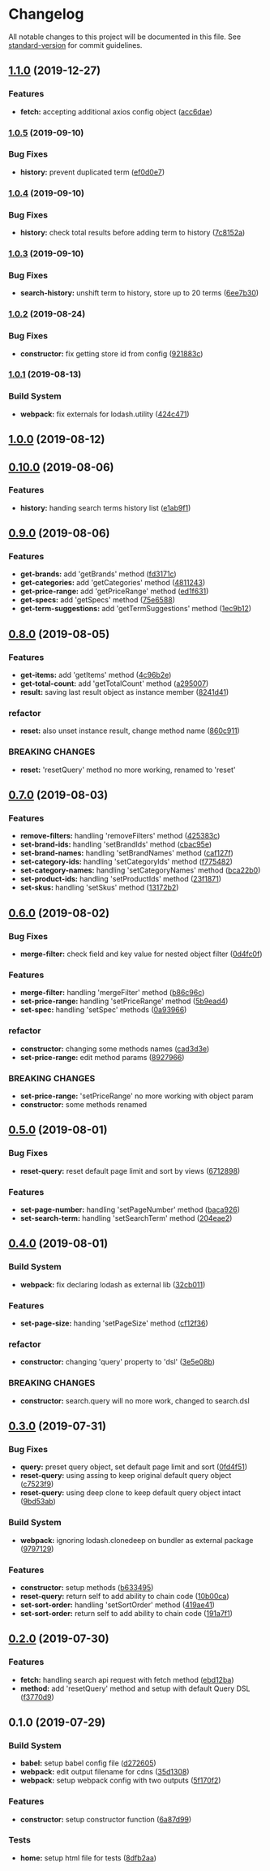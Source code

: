 # Changelog

All notable changes to this project will be documented in this file. See [standard-version](https://github.com/conventional-changelog/standard-version) for commit guidelines.

## [1.1.0](https://github.com/ecomclub/search-engine/compare/v1.0.5...v1.1.0) (2019-12-27)


### Features

* **fetch:** accepting additional axios config object ([acc6dae](https://github.com/ecomclub/search-engine/commit/acc6dae))



### [1.0.5](https://github.com/ecomclub/search-engine/compare/v1.0.4...v1.0.5) (2019-09-10)


### Bug Fixes

* **history:** prevent duplicated term ([ef0d0e7](https://github.com/ecomclub/search-engine/commit/ef0d0e7))



### [1.0.4](https://github.com/ecomclub/search-engine/compare/v1.0.3...v1.0.4) (2019-09-10)


### Bug Fixes

* **history:** check total results before adding term to history ([7c8152a](https://github.com/ecomclub/search-engine/commit/7c8152a))



### [1.0.3](https://github.com/ecomclub/search-engine/compare/v1.0.2...v1.0.3) (2019-09-10)


### Bug Fixes

* **search-history:** unshift term to history, store up to 20 terms ([6ee7b30](https://github.com/ecomclub/search-engine/commit/6ee7b30))



### [1.0.2](https://github.com/ecomclub/search-engine/compare/v1.0.1...v1.0.2) (2019-08-24)


### Bug Fixes

* **constructor:** fix getting store id from config ([921883c](https://github.com/ecomclub/search-engine/commit/921883c))



### [1.0.1](https://github.com/ecomclub/search-engine/compare/v1.0.0...v1.0.1) (2019-08-13)


### Build System

* **webpack:** fix externals for lodash.utility ([424c471](https://github.com/ecomclub/search-engine/commit/424c471))



## [1.0.0](https://github.com/ecomclub/search-engine/compare/v0.10.0...v1.0.0) (2019-08-12)



## [0.10.0](https://github.com/ecomclub/search-engine/compare/v0.9.0...v0.10.0) (2019-08-06)


### Features

* **history:** handing search terms history list ([e1ab9f1](https://github.com/ecomclub/search-engine/commit/e1ab9f1))



## [0.9.0](https://github.com/ecomclub/search-engine/compare/v0.8.0...v0.9.0) (2019-08-06)


### Features

* **get-brands:** add 'getBrands' method ([fd3171c](https://github.com/ecomclub/search-engine/commit/fd3171c))
* **get-categories:** add 'getCategories' method ([4811243](https://github.com/ecomclub/search-engine/commit/4811243))
* **get-price-range:** add 'getPriceRange' method ([ed1f631](https://github.com/ecomclub/search-engine/commit/ed1f631))
* **get-specs:** add 'getSpecs' method ([75e6588](https://github.com/ecomclub/search-engine/commit/75e6588))
* **get-term-suggestions:** add 'getTermSuggestions' method ([1ec9b12](https://github.com/ecomclub/search-engine/commit/1ec9b12))



## [0.8.0](https://github.com/ecomclub/search-engine/compare/v0.7.0...v0.8.0) (2019-08-05)


### Features

* **get-items:** add 'getItems' method ([4c96b2e](https://github.com/ecomclub/search-engine/commit/4c96b2e))
* **get-total-count:** add 'getTotalCount' method ([a295007](https://github.com/ecomclub/search-engine/commit/a295007))
* **result:** saving last result object as instance member ([8241d41](https://github.com/ecomclub/search-engine/commit/8241d41))


### refactor

* **reset:** also unset instance result, change method name ([860c911](https://github.com/ecomclub/search-engine/commit/860c911))


### BREAKING CHANGES

* **reset:** 'resetQuery' method no more working, renamed to 'reset'



## [0.7.0](https://github.com/ecomclub/search-engine/compare/v0.6.0...v0.7.0) (2019-08-03)


### Features

* **remove-filters:** handling 'removeFilters' method ([425383c](https://github.com/ecomclub/search-engine/commit/425383c))
* **set-brand-ids:** handling 'setBrandIds' method ([cbac95e](https://github.com/ecomclub/search-engine/commit/cbac95e))
* **set-brand-names:** handling 'setBrandNames' method ([caf127f](https://github.com/ecomclub/search-engine/commit/caf127f))
* **set-category-ids:** handling 'setCategoryIds' method ([f775482](https://github.com/ecomclub/search-engine/commit/f775482))
* **set-category-names:** handling 'setCategoryNames' method ([bca22b0](https://github.com/ecomclub/search-engine/commit/bca22b0))
* **set-product-ids:** handling 'setProductIds' method ([23f1871](https://github.com/ecomclub/search-engine/commit/23f1871))
* **set-skus:** handling 'setSkus' method ([13172b2](https://github.com/ecomclub/search-engine/commit/13172b2))



## [0.6.0](https://github.com/ecomclub/search-engine/compare/v0.5.0...v0.6.0) (2019-08-02)


### Bug Fixes

* **merge-filter:** check field and key value for nested object filter ([0d4fc0f](https://github.com/ecomclub/search-engine/commit/0d4fc0f))


### Features

* **merge-filter:** handling 'mergeFilter' method ([b86c96c](https://github.com/ecomclub/search-engine/commit/b86c96c))
* **set-price-range:** handling 'setPriceRange' method ([5b9ead4](https://github.com/ecomclub/search-engine/commit/5b9ead4))
* **set-spec:** handling 'setSpec' methods ([0a93966](https://github.com/ecomclub/search-engine/commit/0a93966))


### refactor

* **constructor:** changing some methods names ([cad3d3e](https://github.com/ecomclub/search-engine/commit/cad3d3e))
* **set-price-range:** edit method params ([8927966](https://github.com/ecomclub/search-engine/commit/8927966))


### BREAKING CHANGES

* **set-price-range:** 'setPriceRange' no more working with object param
* **constructor:** some methods renamed



## [0.5.0](https://github.com/ecomclub/search-engine/compare/v0.4.0...v0.5.0) (2019-08-01)


### Bug Fixes

* **reset-query:** reset default page limit and sort by views ([6712898](https://github.com/ecomclub/search-engine/commit/6712898))


### Features

* **set-page-number:** handling 'setPageNumber' method ([baca926](https://github.com/ecomclub/search-engine/commit/baca926))
* **set-search-term:** handling 'setSearchTerm' method ([204eae2](https://github.com/ecomclub/search-engine/commit/204eae2))



## [0.4.0](https://github.com/ecomclub/search-engine/compare/v0.3.0...v0.4.0) (2019-08-01)


### Build System

* **webpack:** fix declaring lodash as external lib ([32cb011](https://github.com/ecomclub/search-engine/commit/32cb011))


### Features

* **set-page-size:** handing 'setPageSize' method ([cf12f36](https://github.com/ecomclub/search-engine/commit/cf12f36))


### refactor

* **constructor:** changing 'query' property to 'dsl' ([3e5e08b](https://github.com/ecomclub/search-engine/commit/3e5e08b))


### BREAKING CHANGES

* **constructor:** search.query will no more work, changed to search.dsl



## [0.3.0](https://github.com/ecomclub/search-engine/compare/v0.2.0...v0.3.0) (2019-07-31)


### Bug Fixes

* **query:** preset query object, set default page limit and sort ([0fd4f51](https://github.com/ecomclub/search-engine/commit/0fd4f51))
* **reset-query:** using assing to keep original default query object ([c7523f9](https://github.com/ecomclub/search-engine/commit/c7523f9))
* **reset-query:** using deep clone to keep default query object intact ([9bd53ab](https://github.com/ecomclub/search-engine/commit/9bd53ab))


### Build System

* **webpack:** ignoring lodash.clonedeep on bundler as external package ([9797129](https://github.com/ecomclub/search-engine/commit/9797129))


### Features

* **constructor:** setup methods ([b633495](https://github.com/ecomclub/search-engine/commit/b633495))
* **reset-query:** return self to add ability to chain code ([10b00ca](https://github.com/ecomclub/search-engine/commit/10b00ca))
* **set-sort-order:** handling 'setSortOrder' method ([419ae41](https://github.com/ecomclub/search-engine/commit/419ae41))
* **set-sort-order:** return self to add ability to chain code ([191a7f1](https://github.com/ecomclub/search-engine/commit/191a7f1))



## [0.2.0](https://github.com/ecomclub/search-engine/compare/v0.1.0...v0.2.0) (2019-07-30)


### Features

* **fetch:** handling search api request with fetch method ([ebd12ba](https://github.com/ecomclub/search-engine/commit/ebd12ba))
* **method:** add 'resetQuery' method and setup with default Query DSL ([f3770d9](https://github.com/ecomclub/search-engine/commit/f3770d9))



## 0.1.0 (2019-07-29)


### Build System

* **babel:** setup babel config file ([d272605](https://github.com/ecomclub/search-engine/commit/d272605))
* **webpack:** edit output filename for cdns ([35d1308](https://github.com/ecomclub/search-engine/commit/35d1308))
* **webpack:** setup webpack config with two outputs ([5f170f2](https://github.com/ecomclub/search-engine/commit/5f170f2))


### Features

* **constructor:** setup constructor function ([6a87d99](https://github.com/ecomclub/search-engine/commit/6a87d99))


### Tests

* **home:** setup html file for tests ([8dfb2aa](https://github.com/ecomclub/search-engine/commit/8dfb2aa))
